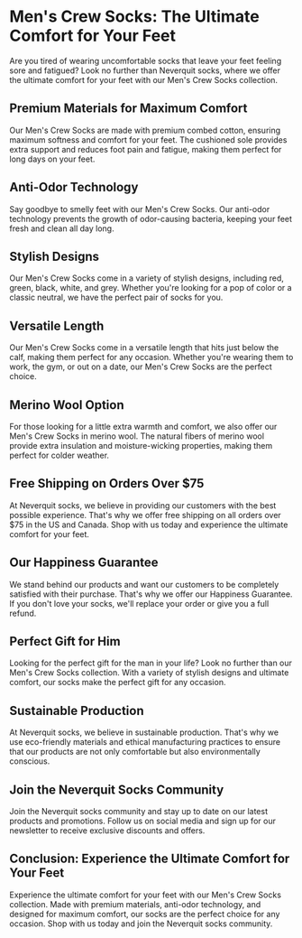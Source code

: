 # Men's Crew Socks: The Ultimate Comfort for Your Feet

Are you tired of wearing uncomfortable socks that leave your feet feeling sore and fatigued? Look no further than Neverquit socks, where we offer the ultimate comfort for your feet with our Men's Crew Socks collection.

## Premium Materials for Maximum Comfort

Our Men's Crew Socks are made with premium combed cotton, ensuring maximum softness and comfort for your feet. The cushioned sole provides extra support and reduces foot pain and fatigue, making them perfect for long days on your feet.

## Anti-Odor Technology

Say goodbye to smelly feet with our Men's Crew Socks. Our anti-odor technology prevents the growth of odor-causing bacteria, keeping your feet fresh and clean all day long.

## Stylish Designs

Our Men's Crew Socks come in a variety of stylish designs, including red, green, black, white, and grey. Whether you're looking for a pop of color or a classic neutral, we have the perfect pair of socks for you.

## Versatile Length

Our Men's Crew Socks come in a versatile length that hits just below the calf, making them perfect for any occasion. Whether you're wearing them to work, the gym, or out on a date, our Men's Crew Socks are the perfect choice.

## Merino Wool Option

For those looking for a little extra warmth and comfort, we also offer our Men's Crew Socks in merino wool. The natural fibers of merino wool provide extra insulation and moisture-wicking properties, making them perfect for colder weather.

## Free Shipping on Orders Over $75

At Neverquit socks, we believe in providing our customers with the best possible experience. That's why we offer free shipping on all orders over $75 in the US and Canada. Shop with us today and experience the ultimate comfort for your feet.

## Our Happiness Guarantee

We stand behind our products and want our customers to be completely satisfied with their purchase. That's why we offer our Happiness Guarantee. If you don't love your socks, we'll replace your order or give you a full refund.

## Perfect Gift for Him

Looking for the perfect gift for the man in your life? Look no further than our Men's Crew Socks collection. With a variety of stylish designs and ultimate comfort, our socks make the perfect gift for any occasion.

## Sustainable Production

At Neverquit socks, we believe in sustainable production. That's why we use eco-friendly materials and ethical manufacturing practices to ensure that our products are not only comfortable but also environmentally conscious.

## Join the Neverquit Socks Community

Join the Neverquit socks community and stay up to date on our latest products and promotions. Follow us on social media and sign up for our newsletter to receive exclusive discounts and offers.

## Conclusion: Experience the Ultimate Comfort for Your Feet

Experience the ultimate comfort for your feet with our Men's Crew Socks collection. Made with premium materials, anti-odor technology, and designed for maximum comfort, our socks are the perfect choice for any occasion. Shop with us today and join the Neverquit socks community.